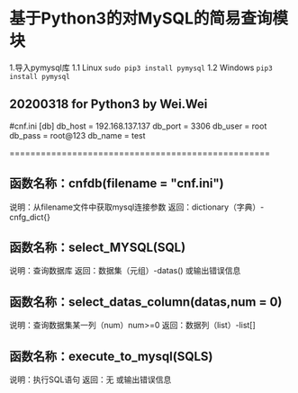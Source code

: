 基于Python3的对MySQL的简易查询模块
==================================================
1.导入pymysql库
1.1 Linux
`sudo pip3 install pymysql`
1.2 Windows
`pip3 install pymysql`

20200318 for Python3 by Wei.Wei
--------------------------------------------------
#cnf.ini
[db]
db_host = 192.168.137.137
db_port = 3306
db_user = root
db_pass = root@123
db_name = test

==================================================

函数名称：cnfdb(filename = "cnf.ini")
----
说明：从filename文件中获取mysql连接参数
返回：dictionary（字典）-cnfg_dict{}

函数名称：select_MYSQL(SQL)
----
说明：查询数据库
返回：数据集（元组）-datas() 或输出错误信息

函数名称：select_datas_column(datas,num = 0)
----
说明：查询数据集某一列（num）num>=0
返回：数据列（list）-list[]

函数名称：execute_to_mysql(SQLS)
----
说明：执行SQL语句
返回：无 或输出错误信息
